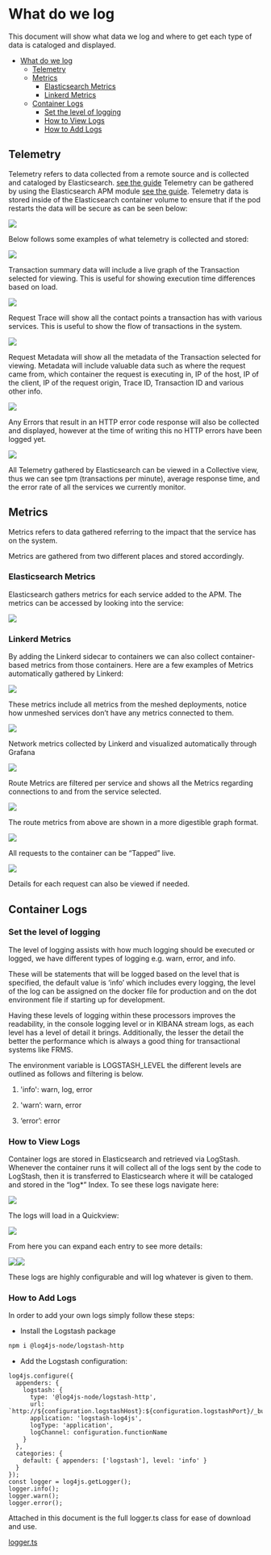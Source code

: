 # What do we log

This document will show what data we log and where to get each type of data is cataloged and displayed.

- [What do we log](#what-do-we-log)
  - [Telemetry](#telemetry)
  - [Metrics](#metrics)
    - [Elasticsearch Metrics](#elasticsearch-metrics)
    - [Linkerd Metrics](#linkerd-metrics)
  - [Container Logs](#container-logs)
    - [Set the level of logging](#set-the-level-of-logging)
    - [How to View Logs](#how-to-view-logs)
    - [How to Add Logs](#how-to-add-logs)

## Telemetry

Telemetry refers to data collected from a remote source and is collected and cataloged by Elasticsearch.
[see the guide](../../../../../../Product/01-Getting-Started/01-Developer-Documentation/01-Set-Up-The-Environment/03-Elasticsearch/01-Adding-Custom-Telemetry-To-Apm.md)
Telemetry can be gathered by using the Elasticsearch APM module [see the guide](../../../../../../Product/01-Getting-Started/01-Developer-Documentation/01-Set-Up-The-Environment/03-Elasticsearch/01-Adding-Custom-Telemetry-To-Apm.md). Telemetry data is stored inside of the Elasticsearch container volume to ensure that if the pod restarts the data will be secure as can be seen below:

![](../../../../../Images/image-20210609-101227.png)

Below follows some examples of what telemetry is collected and stored:

![](../../../../../Images/image-20210609-101428.png)

Transaction summary data will include a live graph of the Transaction selected for viewing. This is useful for showing execution time differences based on load.

![](../../../../../Images/image-20210609-101728.png)

Request Trace will show all the contact points a transaction has with various services. This is useful to show the flow of transactions in the system.

![](../../../../../Images/image-20210609-101826.png)

Request Metadata will show all the metadata of the Transaction selected for viewing. Metadata will include valuable data such as where the request came from, which container the request is executing in, IP of the host, IP of the client, IP of the request origin, Trace ID, Transaction ID and various other info.

![](../../../../../Images/image-20210609-102729.png)

Any Errors that result in an HTTP error code response will also be collected and displayed, however at the time of writing this no HTTP errors have been logged yet.

![](../../../../../Images/image-20210609-103247.png)

All Telemetry gathered by Elasticsearch can be viewed in a Collective view, thus we can see tpm (transactions per minute), average response time, and the error rate of all the services we currently monitor.

## Metrics

Metrics refers to data gathered referring to the impact that the service has on the system.

Metrics are gathered from two different places and stored accordingly.

### Elasticsearch Metrics

Elasticsearch gathers metrics for each service added to the APM. The metrics can be accessed by looking into the service:

![](../../../../../Images/image-20210609-103135.png)

### Linkerd Metrics

By adding the Linkerd sidecar to containers we can also collect container-based metrics from those containers. Here are a few examples of Metrics automatically gathered by Linkerd:

![](../../../../../Images/image-20210609-103723.png)

These metrics include all metrics from the meshed deployments, notice how unmeshed services don’t have any metrics connected to them.

![](../../../../../Images/image-20210609-103958.png)

Network metrics collected by Linkerd and visualized automatically through Grafana

![](../../../../../Images/image-20210609-104127.png)

Route Metrics are filtered per service and shows all the Metrics regarding connections to and from the service selected.

![](../../../../../Images/image-20210609-104249.png)

The route metrics from above are shown in a more digestible graph format.

![](../../../../../Images/image-20210601-114330.png)

All requests to the container can be “Tapped” live.

![](../../../../../Images/image-20210601-114404.png)

Details for each request can also be viewed if needed.

## Container Logs

### Set the level of logging

The level of logging assists with how much logging should be executed or logged, we have different types of logging e.g. warn, error, and info.

These will be statements that will be logged based on the level that is specified, the default value is ‘info’ which includes every logging, the level of the log can be assigned on the docker file for production and on the dot environment file if starting up for development.

Having these levels of logging within these processors improves the readability, in the console logging level or in KIBANA stream logs, as each level has a level of detail it brings. Additionally, the lesser the detail the better the performance which is always a good thing for transactional systems like FRMS.

The environment variable is LOGSTASH\_LEVEL the different levels are outlined as follows and filtering is below.

1. 'info': warn, log, error

2. 'warn’: warn, error

3. ‘error’: error

### How to View Logs

Container logs are stored in Elasticsearch and retrieved via LogStash. Whenever the container runs it will collect all of the logs sent by the code to LogStash, then it is transferred to Elasticsearch where it will be cataloged and stored in the “log*” Index. To see these logs navigate here:

![](../../../../../Images/image-20210614-091356.png)

The logs will load in a Quickview:

![](../../../../../Images/image-20210614-091444.png)

From here you can expand each entry to see more details:

![](../../../../../Images/image-20210614-091538.png)![](../../../../../Images/image-20210614-091608.png)

These logs are highly configurable and will log whatever is given to them.

### How to Add Logs

In order to add your own logs simply follow these steps:

- Install the Logstash package

```bash
npm i @log4js-node/logstash-http
```

- Add the Logstash configuration:

```
log4js.configure({
  appenders: {
    logstash: {
      type: '@log4js-node/logstash-http',
      url: `http://${configuration.logstashHost}:${configuration.logstashPort}/_bulk`, 
      application: 'logstash-log4js', 
      logType: 'application', 
      logChannel: configuration.functionName
    }
  },
  categories: {
    default: { appenders: ['logstash'], level: 'info' }
  }
});
const logger = log4js.getLogger();
logger.info();
logger.warn();
logger.error();
```

Attached in this document is the full logger.ts class for ease of download and use.

[logger.ts](logger.ts)
